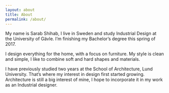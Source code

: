 ```yaml
---
layout: about
title: About
permalink: /about/
---
```

My name is Sarab Shihab, I live in Sweden and study Industrial Design at the University of Gävle. I’m finishing my Bachelor’s degree this spring of 2017.

I design everything for the home, with a focus on furniture. My style is clean and simple, I like to combine soft and hard shapes and materials.

I have previously studied two years at the School of Architecture, Lund University. That’s where my interest in design first started growing. Architecture is still a big interest of mine, I hope to incorporate it in my work as an Industrial designer.
